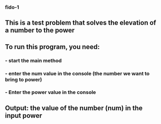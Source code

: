 ### fido-1
## This is a test problem that solves the elevation of a number to the power
## To run this program, you need:
### - start the main method
### - enter the num value in the console (the number we want to bring to power)
### - Enter the power value in the console
## Output: the value of the number (num) in the input power
